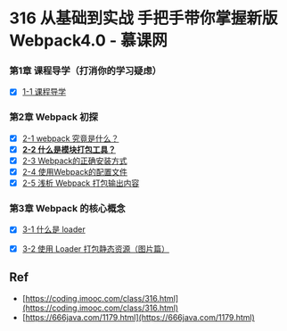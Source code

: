 # 316 从基础到实战 手把手带你掌握新版Webpack4.0 - 慕课网

###  第1章 课程导学（打消你的学习疑虑）

* [x] [1-1 课程导学](./ch01-01)

### 第2章 Webpack 初探

* [x] [2-1 webpack 究竟是什么？](./ch02-01/)
* [x] [**2-2 什么是模块打包工具？**](./ch02-02/)
* [x] [2-3 Webpack的正确安装方式 ](./ch02-03/)
* [x] [2-4 使用Webpack的配置文件](./ch02-04/)
* [x] [2-5 浅析 Webpack 打包输出内容](./ch02-05/)

### 第3章 Webpack 的核心概念

* [x] [3-1 什么是 loader](./ch03-01/)
* [x] [3-2 使用 Loader 打包静态资源（图片篇）](./ch03-02/)



## Ref

* [https://coding.imooc.com/class/316.html](https://coding.imooc.com/class/316.html)
* [https://666java.com/1179.html](https://666java.com/1179.html)